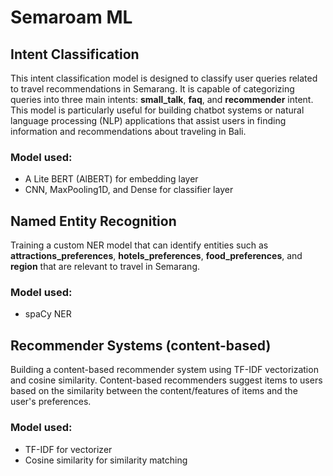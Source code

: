 # Semaroam ML

## Intent Classification
This intent classification model is designed to classify user queries related to travel recommendations in Semarang. It is capable of categorizing queries into three main intents: **small_talk**, **faq**, and **recommender** intent. This model is particularly useful for building chatbot systems or natural language processing (NLP) applications that assist users in finding information and recommendations about traveling in Bali.
### Model used:
* A Lite BERT (AlBERT) for embedding layer
* CNN, MaxPooling1D, and Dense for classifier layer

## Named Entity Recognition
Training a custom NER model that can identify entities such as **attractions_preferences**, **hotels_preferences**, **food_preferences**, and **region** that are relevant to travel in Semarang.
### Model used:
* spaCy NER

## Recommender Systems (content-based)
Building a content-based recommender system using TF-IDF vectorization and cosine similarity. Content-based recommenders suggest items to users based on the similarity between the content/features of items and the user's preferences.
### Model used:
* TF-IDF for vectorizer
* Cosine similarity for similarity matching

